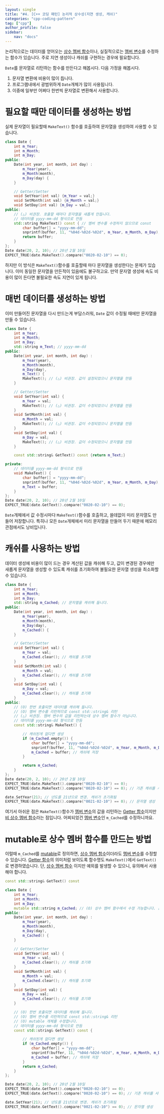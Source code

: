 ```yaml
---
layout: single
title: "#4. [C++ 코딩 패턴] 논리적 상수성(지연 생성, 캐쉬)"
categories: "cpp-coding-pattern"
tag: ["cpp"]
author_profile: false
sidebar: 
    nav: "docs"
---
```


논리적으로는 데이터를 얻어오는 [상수 멤버 함수](https://tango1202.github.io/classic-cpp-oop/classic-cpp-oop-member-function/#%EC%83%81%EC%88%98-%EB%A9%A4%EB%B2%84-%ED%95%A8%EC%88%98)이나, 실질적으로는 [멤버 변수](https://tango1202.github.io/classic-cpp-oop/classic-cpp-oop-member-variable/)를 수정하는 함수가 있습니다. 주로 지연 생성이나 캐쉬를 구현하는 경우에 필요합니다.

`Date`를 문자열로 리턴하는 함수를 만든다고 해봅시다. 다음 가정을 해봅시다.

1. 문자열 변환에 비용이 많이 듭니다.
2. 프로그램내에서 광범위하게 `Date`개체가 많이 사용됩니다.
3. 이중에 일부만 어쩌다 한번씩 문자열로 변환해서 사용합니다.


# 필요할 때만 데이터를 생성하는 방법

실제 문자열이 필요할때 `MakeText()` 함수를 호출하여 문자열을 생성하여 사용할 수 있습니다.

```cpp
class Date {
    int m_Year;
    int m_Month;
    int m_Day;
public: 
    Date(int year, int month, int day) :
        m_Year(year),
        m_Month(month), 
        m_Day(day) {
    }

    // Getter/Setter
    void SetYear(int val) {m_Year = val;} 
    void SetMonth(int val) {m_Month = val;}
    void SetDay(int val) {m_Day = val;}
public:
    // (△) 비권장. 호출할 때마다 문자열을 새롭게 만듭니다.
    // 데이터를 yyyy-mm-dd 형식으로 만듬
    std::string MakeText() const { // 멤버 변수를 수정하지 않으므로 const
        char buffer[] = "yyyy-mm-dd";
        snprintf(buffer, 11, "%04d-%02d-%02d", m_Year, m_Month, m_Day); // 널문자 포함 11
        return buffer;
    }
};
Date date(20, 2, 10); // 20년 2월 10일
EXPECT_TRUE(date.MakeText().compare("0020-02-10") == 0);  
```

하지만 이 방식은 `MakeText()`함수를 호출할때 마다 문자열을 생성한다는 문제가 있습니다. 이미 동일한 문자열을 만든적이 있음에도 불구하고요. 만약 문자열 생성에 속도 비용이 많이 든다면 불필요한 속도 지연이 있게 됩니다. 

# 매번 데이터를 생성하는 방법

이미 만들어진 문자열을 다시 만드는게 부담스러워, `Date` 값이 수정될 때에만 문자열을 만들 수 있습니다.

```cpp
class Date {
    int m_Year;
    int m_Month;
    int m_Day;
    std::string m_Text; // yyyy-mm-dd
public: 
    Date(int year, int month, int day) :
        m_Year(year),
        m_Month(month), 
        m_Day(day),
        m_Text() {
        MakeText(); // (△) 비권장. 값이 설정되었으니 문자열을 만듬
    }

    // Getter/Setter
    void SetYear(int val) {
        m_Year = val; 
        MakeText(); // (△) 비권장. 값이 수정되었으니 문자열을 만듬
    } 
    void SetMonth(int val) {
        m_Month = val;
        MakeText(); // (△) 비권장. 값이 수정되었으니 문자열을 만듬
    }
    void SetDay(int val) {
        m_Day = val;
        MakeText(); // (△) 비권장. 값이 수정되었으니 문자열을 만듬
    }

    const std::string& GetText() const {return m_Text;}

private:
    // 데이터를 yyyy-mm-dd 형식으로 만듬
    void MakeText() {
        char buffer[] = "yyyy-mm-dd";
        snprintf(buffer, 11, "%04d-%02d-%02d", m_Year, m_Month, m_Day); // 널문자 포함 11
        m_Text = buffer;
    }
};
Date date(20, 2, 10); // 20년 2월 10일
EXPECT_TRUE(date.GetText().compare("0020-02-10") == 0); 
```

`Date`개체에서 값 수정시마다 `MakeText()`함수를 호출하고, 쓸데없이 미리 문자열도 만들어 저장합니다. 특히나 모든 `Date`개체에서 미리 문자열을 만들어 두기 때문에 메모리 관점에서도 낭비입니다. 

# 캐쉬를 사용하는 방법

데이터 생성에 비용이 많이 드는 경우 계산된 값을 캐쉬해 두고, 값이 변경된 경우에만 새롭게 문자열을 생성할 수 있도록 캐쉬를 초기화하여 불필요한 문자열 생성을 최소화할 수 있습니다.

```cpp
class Date {
    int m_Year;
    int m_Month;
    int m_Day;
    std::string m_Cached; // 문자열을 캐쉬해 둡니다.
public: 
    Date(int year, int month, int day) :
        m_Year(year),
        m_Month(month), 
        m_Day(day),
        m_Cached() {
    }

    // Getter/Setter
    void SetYear(int val) {
        m_Year = val;
        m_Cached.clear(); // 캐쉬를 초기화
    } 
    void SetMonth(int val) {
        m_Month = val;
        m_Cached.clear(); // 캐쉬를 초기화
    }
    void SetDay(int val) {
        m_Day = val;
        m_Cached.clear(); // 캐쉬를 초기화
    }
public:
    // (O) 한번 호출되면 데이터를 캐쉬해 둡니다.
    // (O) 멤버 변수를 리턴하므로 const std::string& 리턴
    // (△) 비권장. 멤버 변수의 값을 리턴하는데 상수 멤버 함수가 아닙니다.
    // 데이터를 yyyy-mm-dd 형식으로 만듬
    const std::string& MakeText() { 

        // 캐쉬된게 없다면 생성
        if (m_Cached.empty()) {
            char buffer[] = "yyyy-mm-dd";
            snprintf(buffer, 11, "%04d-%02d-%02d", m_Year, m_Month, m_Day); // 널문자 포함 11
            m_Cached = buffer; // 캐쉬에 저장
        }

        return m_Cached;
    }
};
Date date(20, 2, 10); // 20년 2월 10일
EXPECT_TRUE(date.MakeText().compare("0020-02-10") == 0); 
EXPECT_TRUE(date.MakeText().compare("0020-02-10") == 0); // 기존 캐쉬를 사용

date.SetYear(21); // 년도를 21년으로 변경. 캐쉬가 초기화됨
EXPECT_TRUE(date.MakeText().compare("0021-02-10") == 0); // 문자열 생성
```

여기서 아쉬운 점은 `MakeText()`함수가 [멤버 변수](https://tango1202.github.io/classic-cpp-oop/classic-cpp-oop-member-variable/)의 값을 리턴하는 [Getter 함수](https://tango1202.github.io/classic-cpp-oop/classic-cpp-oop-member-function/#getter-%ED%95%A8%EC%88%98)이지만 [비 상수 멤버 함수](https://tango1202.github.io/classic-cpp-oop/classic-cpp-oop-member-function/#%EB%B9%84-%EC%83%81%EC%88%98-%EB%A9%A4%EB%B2%84-%ED%95%A8%EC%88%98%EC%9D%98-%EB%B9%84-%EC%83%81%EC%88%98%EC%84%B1-%EC%A0%84%ED%8C%8C)라는 점입니다. 어찌되었건 [멤버 변수](https://tango1202.github.io/classic-cpp-oop/classic-cpp-oop-member-variable/)인 `m_Cached`를 수정하니까요. 

# mutable로 상수 멤버 함수를 만드는 방법

이럴때 `m_Cached`를 [mutable](https://tango1202.github.io/classic-cpp-guide/classic-cpp-guide-const-mutable-volatile/#%EB%B3%80%EA%B2%BD-%EA%B0%80%EB%8A%A5-%EC%A7%80%EC%A0%95%EC%9E%90mutable)로 정의하면, [상수 멤버 함수](https://tango1202.github.io/classic-cpp-oop/classic-cpp-oop-member-function/#%EC%83%81%EC%88%98-%EB%A9%A4%EB%B2%84-%ED%95%A8%EC%88%98)이더라도 [멤버 변수](https://tango1202.github.io/classic-cpp-oop/classic-cpp-oop-member-variable/)를 수정할 수 있습니다. [Getter 함수](https://tango1202.github.io/classic-cpp-oop/classic-cpp-oop-member-function/#getter-%ED%95%A8%EC%88%98)의 의미처럼 보이도록 함수명도 `MakeText()`에서 `GetText()` 로 변경하였습니다. 단, [상수 멤버 함수](https://tango1202.github.io/classic-cpp-oop/classic-cpp-oop-member-function/#%EC%83%81%EC%88%98-%EB%A9%A4%EB%B2%84-%ED%95%A8%EC%88%98) 이지만 예외를 발생할 수 있으니, 유의해서 사용해야 합니다. 

```cpp
const std::string& GetText() const  
```

```cpp
class Date {
    int m_Year;
    int m_Month;
    int m_Day;
    mutable std::string m_Cached; // (O) 상수 멤버 함수에서 수정 가능합니다. 문자열을 캐쉬해 둡니다.
public: 
    Date(int year, int month, int day) :
        m_Year(year),
        m_Month(month), 
        m_Day(day),
        m_Cached() {
    }

    // Getter/Setter
    void SetYear(int val) {
        m_Year = val;
        m_Cached.clear(); // 캐쉬를 초기화
    } 
    void SetMonth(int val) {
        m_Month = val;
        m_Cached.clear(); // 캐쉬를 초기화
    }
    void SetDay(int val) {
        m_Day = val;
        m_Cached.clear(); // 캐쉬를 초기화
    }

    // (O) 한번 호출되면 데이터를 캐쉬해 둡니다.
    // (O) 멤버 변수를 리턴하므로 const std::string& 리턴
    // (O) mutable 개체를 수정합니다.
    // 데이터를 yyyy-mm-dd 형식으로 만듬
    const std::string& GetText() const { 

        // 캐쉬된게 없다면 생성
        if (m_Cached.empty()) {
            char buffer[] = "yyyy-mm-dd";
            snprintf(buffer, 11, "%04d-%02d-%02d", m_Year, m_Month, m_Day); // 널문자 포함 11
            m_Cached = buffer; // 캐쉬에 저장
        }
        return m_Cached;
    }
};

Date date(20, 2, 10); // 20년 2월 10일
EXPECT_TRUE(date.GetText().compare("0020-02-10") == 0); 
EXPECT_TRUE(date.GetText().compare("0020-02-10") == 0); // 기존 캐쉬를 사용

date.SetYear(21); // 년도를 21년으로 변경. 캐쉬가 초기화됨
EXPECT_TRUE(date.GetText().compare("0021-02-10") == 0); // 문자열 생성      
```

